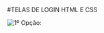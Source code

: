 #TELAS DE LOGIN HTML E CSS

![1º Opção: ](https://github.com/danieligor56/Assets/blob/main/Pictures/img_gitHub/Sem%20t%C3%ADtulo.png)
